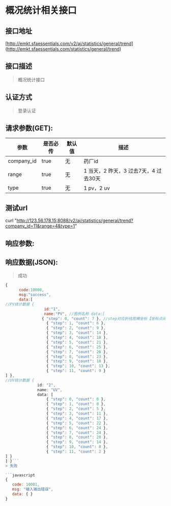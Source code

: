 # 概况统计相关接口

## 接口地址
 
[http://emkt.sfaessentials.com/v2/aj/statistics/general/trend]
(http://emkt.sfaessentials.com/statistics/general/trend)

## 接口描述

> 概况统计接口


## 认证方式

> 登录认证

## 请求参数(GET):

| 参数 | 是否必传 | 默认值 |  描述 | 
| ---- | ----- | ----- | ----- | 
| company_id | true | 无| 药厂id|
| range | true | 无| 1 当天，2 昨天，3 过去7天，4 过去30天|
| type | true | 无| 1 pv，2 uv|
## 测试url
curl "http://123.56.178.15:8088/v2/aj/statistics/general/trend?company_id=11&range=4&type=1"
## 响应参数:


## 响应数据(JSON):
> 成功

```javascript
{
      code:10000,
      msg:"success",
      data:[
//PV统计数据 {
                 id:"1",
                 name:"PV", //图例名称 data:[
                { "step": 0, "count": 7 }, //step对应折线图横坐标【坐标点间隔】,选今天和昨天, 间隔为1小时;过去7天和过去30天,间隔为1天
                  { "step": 1, "count": 6 },
                  { "step": 2, "count": 9 },
                  { "step": 3, "count": 14 },
                  { "step": 4, "count": 18 },
                  { "step": 5, "count": 21 },
                  { "step": 6, "count": 25 },
                  { "step": 7, "count": 26 },
                  { "step": 8, "count": 23 },
                  { "step": 9, "count": 18 },
                  { "step": 10, "count": 13 },
                  { "step": 11, "count": 9 }
] },
//UV统计数据 {
              id: "2",
              name: "UV",
              data: [
                  { "step": 0, "count": 0 },
                  { "step": 1, "count": 0 },
                  { "step": 2, "count": 5 },
                  { "step": 3, "count": 11 },
                  { "step": 4, "count": 17 },
                  { "step": 5, "count": 22 },
                  { "step": 6, "count": 24 },
                  { "step": 7, "count": 24 },
                  { "step": 8, "count": 20 },
                  { "step": 9, "count": 14 },
                  { "step": 10, "count": 8 },
                  { "step": 11, "count": 2 }
] }
] }```
> 失败 

```javascript
{
   code: 10001,
   msg: "输入输出错误",
   data: { }
}

```